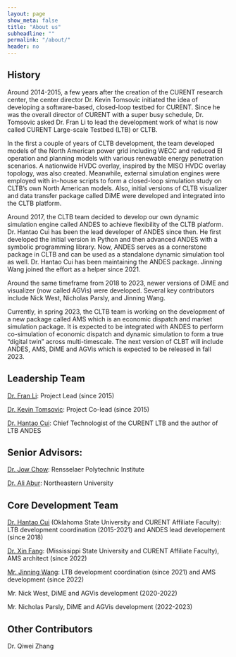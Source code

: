 ```yaml
---
layout: page
show_meta: false
title: "About us"
subheadline: ""
permalink: "/about/"
header: no
---
```

## History

Around 2014-2015, a few years after the creation of the CURENT research center, the center director Dr. Kevin Tomsovic initiated the idea of developing a software-based, closed-loop testbed for CURENT. Since he was the overall director of CURENT with a super busy schedule, Dr. Tomsovic asked Dr. Fran Li to lead the development work of what is now called CURENT Large-scale Testbed (LTB) or CLTB.

In the first a couple of years of CLTB development, the team developed models of the North American power grid including WECC and reduced EI operation and planning models with various renewable energy penetration scenarios. A nationwide HVDC overlay, inspired by the MISO HVDC overlay topology, was also created. Meanwhile, external simulation engines were employed with in-house scripts to form a closed-loop simulation study on CLTB’s own North American models. Also, initial versions of CLTB visualizer and data transfer package called DiME were developed and integrated into the CLTB platform.

Around 2017, the CLTB team decided to develop our own dynamic simulation engine called ANDES to achieve flexibility of the CLTB platform. Dr. Hantao Cui has been the lead developer of ANDES since then. He first developed the initial version in Python and then advanced ANDES with a symbolic programming library. Now, ANDES serves as a cornerstone package in CLTB and can be used as a standalone dynamic simulation tool as well. Dr. Hantao Cui has been maintaining the ANDES package. Jinning Wang joined the effort as a helper since 2021.

Around the same timeframe from 2018 to 2023, newer versions of DiME and visualizer (now called AGVis) were developed. Several key contributors include Nick West, Nicholas Parsly, and Jinning Wang.

Currently, in spring 2023, the CLTB team is working on the development of a new package called AMS which is an economic dispatch and market simulation package. It is expected to be integrated with ANDES to perform co-simulation of economic dispatch and dynamic simulation to form a true “digital twin” across multi-timescale. The next version of CLBT will include ANDES, AMS, DiME and AGVis which is expected to be released in fall 2023.

## Leadership Team

[Dr. Fran Li](https://web.eecs.utk.edu/~fli6/): Project Lead (since 2015)

[Dr. Kevin Tomsovic](http://web.eecs.utk.edu/~ktomsovi/): Project Co-lead (since 2015)

[Dr. Hantao Cui](https://cui.eecps.com/): Chief Technologist of the CURENT LTB and the author of LTB ANDES

## Senior Advisors:

[Dr. Jow Chow](https://sites.ecse.rpi.edu/~chowj/): Rensselaer Polytechnic Institute

[Dr. Ali Abur](https://coe.northeastern.edu/people/abur-ali/): Northeastern University

## Core Development Team

[Dr. Hantao Cui](https://cui.eecps.com/) (Oklahoma State University and CURENT Affiliate Faculty): LTB development coordination (2015-2021) and ANDES lead developement (since 2018)

[Dr. Xin Fang](https://sites.google.com/view/drxinfang/home): (Mississippi State University and CURENT Affiliate Faculty), AMS architect (since 2022)

[Mr. Jinning Wang](https://jinningwang.github.io/): LTB development coordination (since 2021) and AMS development (since 2022)

Mr. Nick West, DiME and AGVis development (2020-2022)

Mr. Nicholas Parsly, DiME and AGVis development (2022-2023)

## Other Contributors

Dr. Qiwei Zhang
